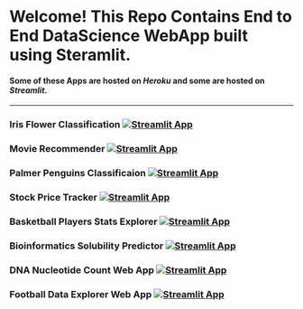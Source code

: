 # Welcome! This Repo Contains End to End DataScience WebApp built using Steramlit.

#### Some of these Apps are hosted on **_Heroku_** and some are hosted on **_Streamlit_**.

---

### Iris Flower Classification [![Streamlit App](https://static.streamlit.io/badges/streamlit_badge_black_white.svg)](https://share.streamlit.io/datarohit-webapps/iris-flower-classifier/app.py)

### Movie Recommender [![Streamlit App](https://static.streamlit.io/badges/streamlit_badge_black_white.svg)](https://movie-recommender-rvi.herokuapp.com/)

### Palmer Penguins Classificaion [![Streamlit App](https://static.streamlit.io/badges/streamlit_badge_black_white.svg)](https://palmer-penguins-classification.herokuapp.com/)

### Stock Price Tracker [![Streamlit App](https://static.streamlit.io/badges/streamlit_badge_black_white.svg)](https://share.streamlit.io/datarohit-webapps/palmer-penguins-classifier/app.py)

### Basketball Players Stats Explorer [![Streamlit App](https://static.streamlit.io/badges/streamlit_badge_black_white.svg)](https://share.streamlit.io/datarohit-webapps/basketball-players-stats-explorer/app.py)

### Bioinformatics Solubility Predictor [![Streamlit App](https://static.streamlit.io/badges/streamlit_badge_black_white.svg)](https://bioinformatics-app-rvi.herokuapp.com/)

### DNA Nucleotide Count Web App [![Streamlit App](https://static.streamlit.io/badges/streamlit_badge_black_white.svg)](https://dna-web-app-rvi.herokuapp.com/)

### Football Data Explorer Web App [![Streamlit App](https://static.streamlit.io/badges/streamlit_badge_black_white.svg)](https://football-data-explorer-rvi.herokuapp.com/)

